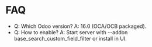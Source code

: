 # FAQ

- Q: Which Odoo version? A: 16.0 (OCA/OCB packaged).
- Q: How to enable? A: Start server with --addon base_search_custom_field_filter or install in UI.
